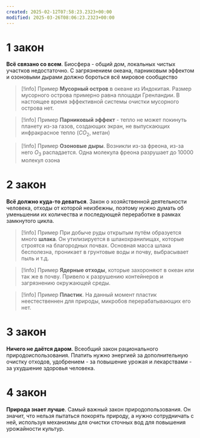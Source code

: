 ```yaml
---
created: 2025-02-12T07:58:23.2323+00:00
modified: 2025-03-26T08:06:23.2323+00:00
---
```

# 1 закон
**Всё связано со всем**. Биосфера - общий дом, локальных чистых участков недостаточно. С загрязнением океана, парниковым эффектом и озоновыми дырами должно бороться всё мировое сообщество

> [!info] Пример
> **Мусорный остров** в океане из Индокитая. Размер мусорного острова примерно равна площади Гренландии. В настоящее время эффективной системы очистки мусорного острова нет. 

> [!info] Пример
> **Парниковый эффект** - тепло не может покинуть планету из-за газов, создающих экран, не выпускающих инфракрасное тепло ($CO_2$, метан)

> [!info] Пример
> **Озоновые дыры**. Возникли из-за фреона, из-за него $O_3$ распадается. Одна молекула фреона разрушает до 10000 молекул озона

# 2 закон
**Всё должно куда-то деваться**. Закон о хозяйственной деятельности человека, отходы от которой неизбежны, поэтому нужно думать об уменьшении их количества и последующей переработке в рамках замкнутого цикла.

> [!info] Пример
> При добыче руды открытым путём образуется много **шлака**. Он утилизируется в шлакохранилищах, которые строятся на благородных почвах. Основная масса шлака бесполезна, проникает в грунтовые воды и почву, выбрасывает пыль и т.д.

> [!info] Пример
> **Ядерные отходы**, которые захороняют в океан или так же в почву. Привело к разрушению контейнеров и загрязнению окружающей среды. 

> [!info] Пример
> **Пластик**. На данный момент пластик неестественнен для природы, микробов перерабатывающих его нет.

# 3 закон
**Ничего не даётся даром**. Всеобщий закон рационального природоиспользования. Платить нужно энергией за дополнительную очистку отходов, удобрением - за повышение урожая и лекарствами - за ухудшение здоровья человека. 

# 4 закон
**Природа знает лучше**. Самый важный закон природопользования. Он значит, что нельзя пытаться покорять природу, а нужно сотрудничать с ней, используя механизмы для очистки сточных вод для повышения урожайности культур. 